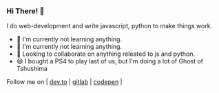 ### Hi There! 👋
I do web-development and write javascript, python to make things work.

- 🔭 I'm currently not learning anything.
- 🌱 I'm currently not learning anything.
- 👯 Looking to collaborate on anything releated to js and python.
- 😄 I bought a PS4 to play last of us, but I'm doing a lot of Ghost of Tshushima

Follow me on | [dev.to](https://dev.to/ckpro) | [gitlab](https://gitlab.com/ckpro) | [codepen](https://codepen.io/ckpro) |

<!--
**lazydeveloper/lazydeveloper** is a ✨ _special_ ✨ repository because its `README.md` (this file) appears on your GitHub profile.

Here are some ideas to get you started:

- 🔭 I’m currently working on ...
- 🌱 I’m currently learning ...
- 👯 I’m looking to collaborate on ...
- 🤔 I’m looking for help with ...
- 💬 Ask me about ...
- 📫 How to reach me: ...
- 😄 Pronouns: ...
- ⚡ Fun fact: ...
-->
